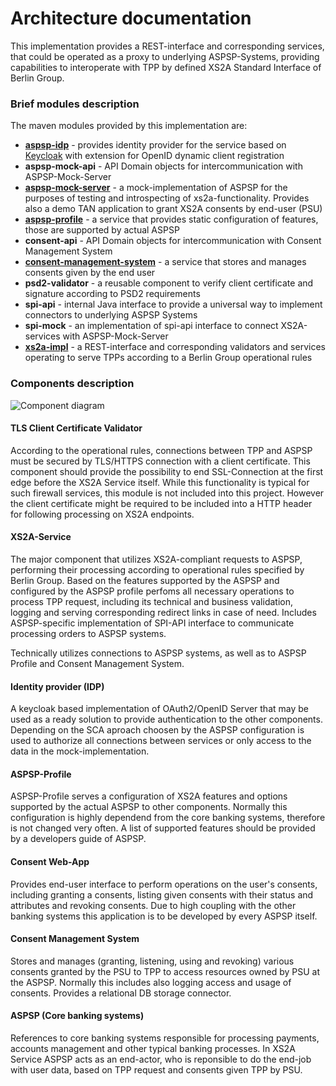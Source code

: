 # Architecture documentation

This implementation provides a REST-interface and corresponding services, that could be operated as a proxy to 
underlying ASPSP-Systems,
providing capabilities to interoperate with TPP by defined XS2A Standard Interface of Berlin Group.

### Brief modules description
The maven modules provided by this implementation are:
* [**aspsp-idp**](../../aspsp-idp/README.md) - provides identity provider for the service based on 
[Keycloak](https://www.keycloak.org/) with extension for OpenID dynamic client registration
* **aspsp-mock-api** - API Domain objects for intercommunication with ASPSP-Mock-Server
* [**aspsp-mock-server**](../../aspsp-mock-server/README.md) - a mock-implementation of ASPSP for the purposes of 
testing and introspecting of xs2a-functionality. Provides also a demo TAN application to grant XS2A consents by end-user 
(PSU)
* [**aspsp-profile**](../../aspsp-profile/README.md) - a service that provides static configuration of features, those 
are supported by actual ASPSP 
* **consent-api** - API Domain objects for intercommunication with Consent Management System
* [**consent-management-system**](../../consent-management-system/README.md) - a service that stores and manages 
consents given by the end user
* **psd2-validator** - a reusable component to verify client certificate and signature according to PSD2 requirements
* **spi-api** - internal Java interface to provide a universal way to implement connectors to underlying ASPSP Systems
* **spi-mock** - an implementation of spi-api interface to connect XS2A-services with ASPSP-Mock-Server
* [**xs2a-impl**](../../xs2a-impl/README.md) - a REST-interface and corresponding validators and services operating to 
serve TPPs according to a Berlin Group operational rules

### Components description
![Component diagram](Whitebox.png)

#### TLS Client Certificate Validator
According to the operational rules, connections between TPP and ASPSP must be secured by TLS/HTTPS connection with a 
client certificate. This component should provide the possibility to end SSL-Connection at the first edge before the 
XS2A Service itself.
While this functionality is typical for such firewall services, this module is not included into this project. However 
the client certificate might be required to be included into a HTTP header for following processing on XS2A endpoints.

#### XS2A-Service
The major component that utilizes XS2A-compliant requests to ASPSP, performing their processing according to operational
rules specified by Berlin Group. Based on the features supported by the ASPSP and configured by the ASPSP profile 
perfoms all necessary operations to process TPP request, including its technical and business validation, logging and 
serving corresponding redirect links in case of need.
Includes ASPSP-specific implementation of SPI-API interface to communicate processing orders to ASPSP systems.
 
Technically utilizes connections to ASPSP systems, as well as to ASPSP Profile and Consent Management System.

#### Identity provider (IDP)
A keycloak based implementation of OAuth2/OpenID Server that may be used as a ready solution to provide authentication 
to the other components. Depending on the SCA aproach choosen by the ASPSP configuration is used to authorize all 
connections between services or only access to the data in the mock-implementation.

#### ASPSP-Profile
ASPSP-Profile serves a configuration of XS2A features and options supported by the actual ASPSP to other components. 
Normally this configuration is highly dependend from the core banking systems, therefore is not changed very often.
A list of supported features should be provided by a developers guide of ASPSP.

#### Consent Web-App
Provides end-user interface to perform operations on the user's consents, including granting a consents, listing given 
consents with their status and attributes and revoking consents. Due to high coupling with the other banking systems 
this application is to be developed by every ASPSP itself.

#### Consent Management System
Stores and manages (granting, listening, using and revoking) various consents granted by the PSU to TPP to access 
resources owned by PSU at the ASPSP. Normally this includes also logging access and usage of consents. 
Provides a relational DB storage connector.

#### ASPSP (Core banking systems)
References to core banking systems responsible for processing payments, accounts management and other typical banking 
processes. In XS2A Service ASPSP acts as an end-actor, who is reponsible to do the end-job with user data, based on TPP 
request and consents given TPP by PSU.

